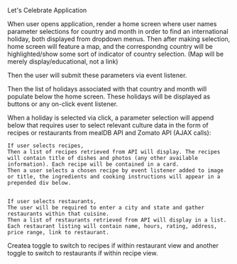 Let's Celebrate Application 

When user opens application, render a home screen where user names parameter selections for country and month in order to find an international holiday, both displayed from dropdown menus. Then after making selection, home screen will feature a map, and the correspondng country will be highlighted/show some sort of indicator of country selection. (Map will be merely display/educational, not a link)

Then the user will submit these parameters via event listener.

Then the list of holidays associated with that country and month will populate below the home screen. These holidays will be displayed as buttons or any on-click event listener. 

When a holiday is selected via click, a parameter selection will append below that requires user to select relevant culture data in the form of recipes or restaurants from mealDB API and Zomato API (AJAX calls):

    If user selects recipes, 
    Then a list of recipes retrieved from API will display. The recipes will contain title of dishes and photos (any other available information). Each recipe will be contained in a card. 
    Then a user selects a chosen recipe by event listener added to image or title, the ingredients and cooking instructions will appear in a prepended div below.


    If user selects restaurants, 
    The user will be required to enter a city and state and gather restaurants within that cuisine.
    Then a list of restaurants retrieved from API will display in a list. Each restaurant listing will contain name, hours, rating, address, price range, link to restaurant. 

Createa toggle to switch to recipes if within restaurant view and another toggle to switch to restaurants if within recipe view. 


